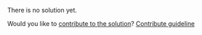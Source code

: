 
There is no solution yet.

Would you like to [contribute to the solution](https://github.com/BFEdev/BFE.dev-solutions/blob/main/question/what-is-the-newest-web-technique-that-you-are-interested-in_en.md)? [Contribute guideline](https://github.com/BFEdev/BFE.dev-solutions#how-to-contribute)
